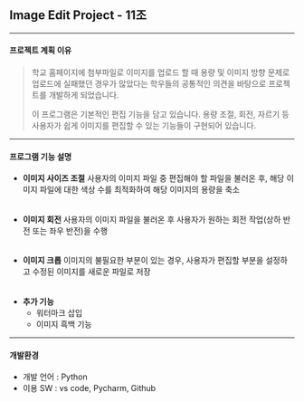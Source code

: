 ## Image Edit Project - 11조
***
#### __프로젝트 계획 이유__
  > 학교 홈페이지에 첨부파일로 이미지를 업로드 할 때 용량 및 이미지 방향 문제로 업로드에 실패했던 경우가 많았다는 학우들의 공통적인 의견을 바탕으로 프로젝트를 개발하게 되었습니다.
  >  
  > 이 프로그램은 기본적인 편집 기능을 담고 있습니다. 용량 조절, 회전, 자르기 등 사용자가 쉽게 이미지를 편집할 수 있는 기능들이 구현되어 있습니다. 
*** 
#### __프로그램 기능 설명__
* __이미지 사이즈 조절__
    사용자의 이미지 파일 중 편집해야 할 파일을 불러온 후, 해당 이미지 파일에 대한 색상 수를 최적화하여 해당 이미지의 용량을 축소   
######
* __이미지 회전__
    사용자의 이미지 파일을 불러온 후 사용자가 원하는 회전 작업(상하 반전 또는 좌우 반전)을 수행   
######
* __이미지 크롭__
    이미지의 불필요한 부분이 있는 경우, 사용자가 편집할 부분을 설정하고 수정된 이미지를 새로운 파일로 저장   
######
* __추가 기능__
  * 워터마크 삽입
  * 이미지 흑백 기능
***
#### 개발환경
- 개발 언어 : Python
- 이용 SW : vs code, Pycharm, Github

